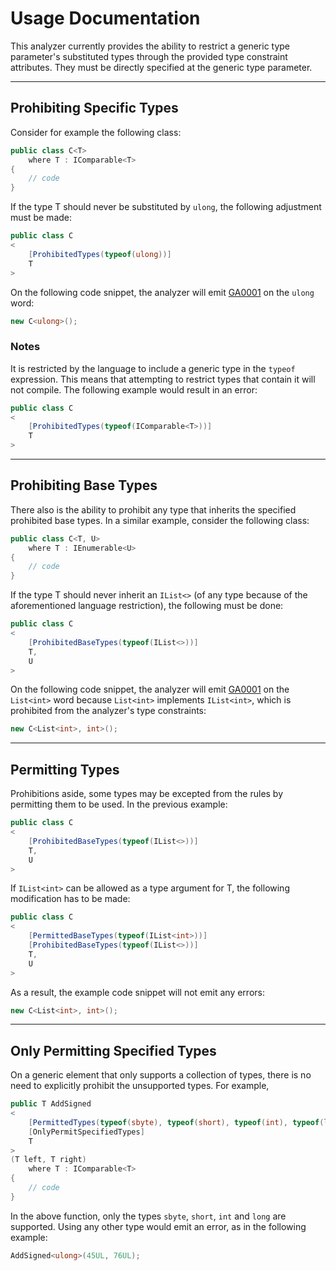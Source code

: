 # Usage Documentation

This analyzer currently provides the ability to restrict a generic type parameter's substituted types through the provided type constraint attributes. They must be directly specified at the generic type parameter.

---

## Prohibiting Specific Types
Consider for example the following class:
```csharp
public class C<T>
    where T : IComparable<T>
{
    // code
}
```
If the type T should never be substituted by `ulong`, the following adjustment must be made:
```csharp
public class C
<
    [ProhibitedTypes(typeof(ulong))]
    T
>
```
On the following code snippet, the analyzer will emit [GA0001](rules/GA0001.md) on the `ulong` word:
```csharp
new C<ulong>();
```

### Notes
It is restricted by the language to include a generic type in the `typeof` expression. This means that attempting to restrict types that contain it will not compile. The following example would result in an error:
```csharp
public class C
<
    [ProhibitedTypes(typeof(IComparable<T>))]
    T
>
```

---

## Prohibiting Base Types
There also is the ability to prohibit any type that inherits the specified prohibited base types. In a similar example, consider the following class:
```csharp
public class C<T, U>
    where T : IEnumerable<U>
{
    // code
}
```
If the type T should never inherit an `IList<>` (of any type because of the aforementioned language restriction), the following must be done:
```csharp
public class C
<
    [ProhibitedBaseTypes(typeof(IList<>))]
    T,
    U
>
```
On the following code snippet, the analyzer will emit [GA0001](rules/GA0001.md) on the `List<int>` word because `List<int>` implements `IList<int>`, which is prohibited from the analyzer's type constraints:
```csharp
new C<List<int>, int>();
```

---

## Permitting Types
Prohibitions aside, some types may be excepted from the rules by permitting them to be used. In the previous example:
```csharp
public class C
<
    [ProhibitedBaseTypes(typeof(IList<>))]
    T,
    U
>
```
If `IList<int>` can be allowed as a type argument for T, the following modification has to be made:
```csharp
public class C
<
    [PermittedBaseTypes(typeof(IList<int>))]
    [ProhibitedBaseTypes(typeof(IList<>))]
    T,
    U
>
```
As a result, the example code snippet will not emit any errors:
```csharp
new C<List<int>, int>();
```

---

## Only Permitting Specified Types
On a generic element that only supports a collection of types, there is no need to explicitly prohibit the unsupported types. For example,
```csharp
public T AddSigned
<
    [PermittedTypes(typeof(sbyte), typeof(short), typeof(int), typeof(long))]
    [OnlyPermitSpecifiedTypes]
    T
>
(T left, T right)
    where T : IComparable<T>
{
    // code
}
```
In the above function, only the types `sbyte`, `short`, `int` and `long` are supported. Using any other type would emit an error, as in the following example:
```csharp
AddSigned<ulong>(45UL, 76UL);
```
